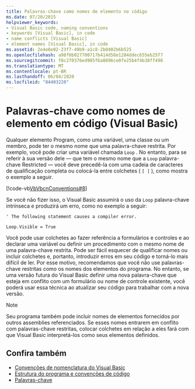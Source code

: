 ```yaml
---
title: Palavras-chave como nomes de elemento no código
ms.date: 07/20/2015
helpviewer_keywords:
- Visual Basic code, naming conventions
- keywords [Visual Basic], in code
- name conflicts [Visual Basic]
- element names [Visual Basic], in code
ms.assetid: 2e4e8e02-23f7-49b9-a1c8-2b0402b6b525
ms.openlocfilehash: a98f0b027700717b414d58e1284ddec655eb25f7
ms.sourcegitcommit: f8c270376ed905f6a8896ce0fe25b4f4b38ff498
ms.translationtype: MT
ms.contentlocale: pt-BR
ms.lasthandoff: 06/04/2020
ms.locfileid: "84403220"
---
```

# <a name="keywords-as-element-names-in-code-visual-basic"></a>Palavras-chave como nomes de elemento em código (Visual Basic)
Qualquer elemento Program, como uma variável, uma classe ou um membro, pode ter o mesmo nome que uma palavra-chave restrita. Por exemplo, você pode criar uma variável chamada `Loop` . No entanto, para se referir à sua versão dele — que tem o mesmo nome que a `Loop` palavra-chave Restricted — você deve precedê-la com uma cadeia de caracteres de qualificação completa ou colocá-la entre colchetes ( `[ ]` ), como mostra o exemplo a seguir.  
  
 [!code-vb[VbVbcnConventions#8](~/samples/snippets/visualbasic/VS_Snippets_VBCSharp/VbVbcnConventions/VB/Class1.vb#8)]  
  
 Se você não fizer isso, o Visual Basic assumirá o uso da `Loop` palavra-chave intrínseca e produzirá um erro, como no exemplo a seguir:  
  
 `' The following statement causes a compiler error.`  
  
 `Loop.Visible = True`  
  
 Você pode usar colchetes ao fazer referência a formulários e controles e ao declarar uma variável ou definir um procedimento com o mesmo nome de uma palavra-chave restrita. Pode ser fácil esquecer de qualificar nomes ou incluir colchetes e, portanto, introduzir erros em seu código e torná-lo mais difícil de ler. Por esse motivo, recomendamos que você não use palavras-chave restritas como os nomes dos elementos do programa. No entanto, se uma versão futura do Visual Basic definir uma nova palavra-chave que esteja em conflito com um formulário ou nome de controle existente, você poderá usar essa técnica ao atualizar seu código para trabalhar com a nova versão.  
  
> [!NOTE]
> Seu programa também pode incluir nomes de elementos fornecidos por outros assemblies referenciados. Se esses nomes entrarem em conflito com palavras-chave restritas, colocar colchetes em relação a eles fará com que Visual Basic interpretá-los como seus elementos definidos.  
  
## <a name="see-also"></a>Confira também

- [Convenções de nomenclatura do Visual Basic](naming-conventions.md)
- [Estrutura do programa e convenções de código](program-structure-and-code-conventions.md)
- [Palavras-chave](../../language-reference/keywords/index.md)
